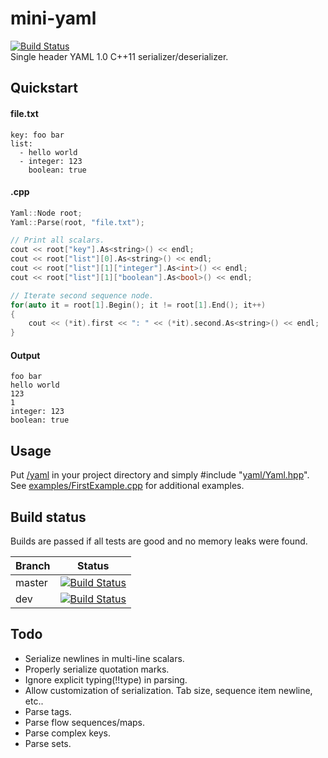 # mini-yaml
[![Build Status](https://travis-ci.org/jimmiebergmann/mini-yaml.svg?branch=master)](https://travis-ci.org/jimmiebergmann/mini-yaml)  
Single header YAML 1.0 C++11 serializer/deserializer.

## Quickstart
#### file.txt
```
key: foo bar
list:
  - hello world
  - integer: 123
    boolean: true
```
#### .cpp
```cpp
Yaml::Node root;
Yaml::Parse(root, "file.txt");

// Print all scalars.
cout << root["key"].As<string>() << endl;
cout << root["list"][0].As<string>() << endl;
cout << root["list"][1]["integer"].As<int>() << endl;
cout << root["list"][1]["boolean"].As<bool>() << endl;

// Iterate second sequence node.
for(auto it = root[1].Begin(); it != root[1].End(); it++)
{
    cout << (*it).first << ": " << (*it).second.As<string>() << endl;
}
```
#### Output
```
foo bar
hello world
123
1
integer: 123
boolean: true
```

## Usage
Put [/yaml](https://github.com/jimmiebergmann/mini-yaml/blob/master/yaml) in your project directory and simply #include "[yaml/Yaml.hpp](https://github.com/jimmiebergmann/mini-yaml/blob/master/yaml/Yaml.hpp)".
See [examples/FirstExample.cpp](https://github.com/jimmiebergmann/mini-yaml/blob/master/examples/FirstExample.cpp) for additional examples.

## Build status
Builds are passed if all tests are good and no memory leaks were found.

| Branch | Status |
| ------ | ------ |
| master | [![Build Status](https://travis-ci.org/jimmiebergmann/mini-yaml.svg?branch=master)](https://travis-ci.org/jimmiebergmann/mini-yaml) |
| dev | [![Build Status](https://travis-ci.org/jimmiebergmann/mini-yaml.svg?branch=dev)](https://travis-ci.org/jimmiebergmann/mini-yaml)|

## Todo
- Serialize newlines in multi-line scalars.
- Properly serialize quotation marks.
- Ignore explicit typing(!!type) in parsing.
- Allow customization of serialization. Tab size, sequence item newline, etc..
- Parse tags.
- Parse flow sequences/maps.
- Parse complex keys.
- Parse sets.

